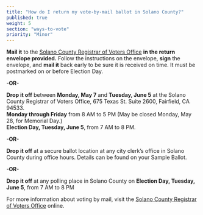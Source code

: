 ```yaml
---
title: "How do I return my vote-by-mail ballot in Solano County?"
published: true
weight: 5
section: "ways-to-vote"
priority: "Minor"
---
```


**Mail it** to the [Solano County Registrar of Voters Office](#section-election-office-contact) **in the return envelope provided.** Follow the instructions on the envelope, **sign** the envelope, and **mail it** back early to be sure it is received on time. It must be postmarked on or before Election Day.  

  **-OR-**  
  
**Drop it off** between **Monday, May 7** and **Tuesday, June 5** at the Solano County Registrar of Voters Office, 675 Texas St. Suite 2600, Fairfield, CA 94533.  
**Monday through Friday** from 8 AM to 5 PM (May be closed Monday, May 28, for Memorial Day.)  
**Election Day, Tuesday, June 5**, from 7 AM to 8 PM.  

  **-OR-**  

**Drop it off** at a secure ballot location at any city clerk’s office in Solano County during office hours. Details can be found on your Sample Ballot.  

  **-OR-**  
  
**Drop it off** at any polling place in Solano County on **Election Day, Tuesday, June 5**, from 7 AM to 8 PM  

For more information about voting by mail, visit the [Solano County Registrar of Voters Office](http://www.solanocounty.com/depts/rov/voting_by_mail/default.asp) online.  
